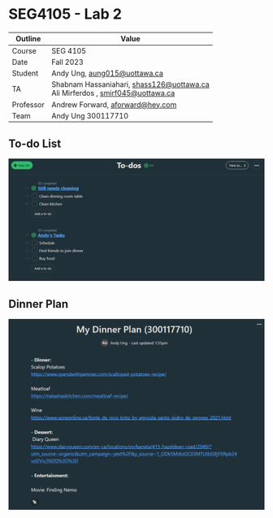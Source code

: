 # SEG4105 - Lab 2

| Outline | Value |
| --- | --- |
| Course | SEG 4105 |
| Date | Fall 2023 |
| Student | Andy Ung, aung015@uottawa.ca |
| TA | Shabnam Hassaniahari, shass126@uottawa.ca <br> Ali Mirferdos , smirf045@uottawa.ca|
| Professor | Andrew Forward, aforward@hey.com |  
| Team | Andy Ung 300117710 <br>|

## To-do List
![Alt text](image.png)

## Dinner Plan
![Alt text](image-1.png)